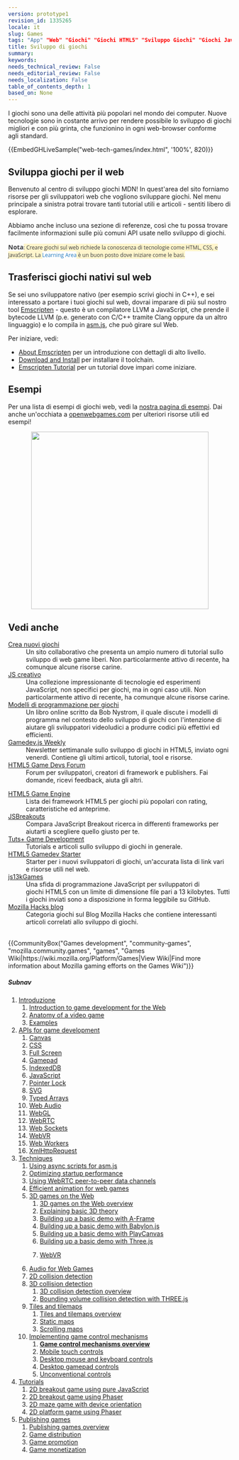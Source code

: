 ```yaml
---
version: prototype1
revision_id: 1335265
locale: it
slug: Games
tags: "App" "Web" "Giochi" "Giochi HTML5" "Sviluppo Giochi" "Giochi JavaScript"
title: Sviluppo di giochi
summary: 
keywords: 
needs_technical_review: False
needs_editorial_review: False
needs_localization: False
table_of_contents_depth: 1
based_on: None
---
```

<div class="summary">
<p><span class="seoSummary">I giochi sono una delle attività più popolari nel mondo dei computer. Nuove tecnologie sono in costante arrivo per rendere possibile lo sviluppo di giochi migliori e con più grinta, che funzionino in ogni web-browser conforme agli&nbsp;standard.</span></p>
</div>

<div>{{EmbedGHLiveSample("web-tech-games/index.html", '100%', 820)}}</div>

<div class="column-container">
<div class="column-half">
<h2 id="Sviluppa_giochi_per_il_web">Sviluppa giochi per il web</h2>

<p>Benvenuto al centro di sviluppo giochi MDN! In quest'area del sito forniamo risorse per gli sviluppatori web che vogliono sviluppare giochi. Nel menu principale a sinistra potrai trovare tanti tutorial utili e articoli - sentiti libero di esplorare.</p>

<p>Abbiamo anche incluso una sezione di referenze, così che tu possa trovare facilmente informazioni sulle più comuni API usate nello sviluppo di giochi.</p>

<div class="note">
<p><strong style="-webkit-text-size-adjust:auto; -webkit-text-stroke-width:0px; border:0px; color:#3b3c40; font-family:'open sans',arial,sans-serif; font-size:14px; font-style:normal; font-variant-caps:normal; font-weight:700; letter-spacing:normal; margin:0px; orphans:auto; padding:0px; text-align:start; text-indent:0px; text-transform:none; white-space:normal; widows:auto; word-spacing:0px">Nota</strong><span style="-webkit-text-size-adjust:auto; -webkit-text-stroke-width:0px; background-color:#fff5cc; color:#3b3c40; font-family:'open sans',arial,sans-serif; font-size:12px; font-style:normal; font-variant-caps:normal; font-weight:normal; letter-spacing:normal; orphans:auto; text-align:start; text-indent:0px; text-transform:none; white-space:normal; widows:auto; word-spacing:0px">: Creare giochi sul web richiede la conoscenza di tecnologie come HTML, CSS, e JavaScript. La&nbsp;</span><a href="/en-US/docs/Learn" style="font-size: 12px; font-style: normal; font-variant-caps: normal; font-weight: normal; letter-spacing: normal; orphans: auto; text-align: start; text-indent: 0px; text-transform: none; white-space: normal; widows: auto; word-spacing: 0px; -webkit-text-size-adjust: auto; -webkit-text-stroke-width: 0px; color: rgb(33, 122, 192); text-decoration: none; margin: 0px; padding: 0px; border: 0px; font-family: 'open sans', arial, sans-serif;">Learning Area</a><span style="-webkit-text-size-adjust:auto; -webkit-text-stroke-width:0px; background-color:#fff5cc; color:#3b3c40; font-family:'open sans',arial,sans-serif; font-size:12px; font-style:normal; font-variant-caps:normal; font-weight:normal; letter-spacing:normal; orphans:auto; text-align:start; text-indent:0px; text-transform:none; white-space:normal; widows:auto; word-spacing:0px">&nbsp;è un buon posto dove iniziare come le basi.</span></p>
</div>
</div>

<div class="column-half">
<h2 id="Trasferisci_giochi_nativi_sul_web">Trasferisci giochi nativi sul web</h2>

<p>Se sei uno sviluppatore nativo (per esempio scrivi giochi in C++), e sei interessato a portare i tuoi giochi sul web, dovrai imparare di più sul nostro tool&nbsp;<a href="http://kripken.github.io/emscripten-site/index.html">Emscripten</a>&nbsp;- questo è un compilatore LLVM a JavaScript, che prende il bytecode LLVM&nbsp;(p.e. generato con C/C++ tramite Clang oppure da un altro linguaggio) e lo compila in <a href="/en-US/docs/Games/Tools/asm.js">asm.js</a>, che può girare sul Web.</p>

<p>Per iniziare, vedi:</p>

<ul>
 <li><a href="http://kripken.github.io/emscripten-site/docs/introducing_emscripten/about_emscripten.html">About Emscripten</a>&nbsp;per un introduzione con dettagli di alto livello.</li>
 <li><a href="http://kripken.github.io/emscripten-site/docs/getting_started/downloads.html">Download and Install</a>&nbsp;per installare il toolchain.</li>
 <li><a href="http://kripken.github.io/emscripten-site/docs/getting_started/Tutorial.html">Emscripten Tutorial</a>&nbsp;per un tutorial dove impari come iniziare.</li>
</ul>
</div>
</div>

<div class="column-container">
<div class="column-half">
<h2 id="Esempi">Esempi</h2>

<p>Per una lista di esempi di giochi web, vedi la <a href="https://developer.mozilla.org/en-US/docs/Games/Examples">nostra pagina di esempi</a>. Dai anche un'occhiata a&nbsp;<a href="http://www.openwebgames.com/">openwebgames.com</a>&nbsp;per ulteriori risorse utili ed esempi!</p>
</div>
</div>

<p><a href="http://www.openwebgames.com"><img alt="" src="https://mdn.mozillademos.org/files/12790/owg-logo-dark.svg" style="display:block; margin:0px auto; width:400px" /></a></p>

<h2 id="Vedi_anche">Vedi anche</h2>

<div class="column-container">
<div class="column-half">
<dl>
 <dt><a href="http://buildnewgames.com/">Crea nuovi giochi</a></dt>
 <dd>Un sito collaborativo che presenta un ampio numero di tutorial sullo sviluppo di web game liberi. Non particolarmente attivo di recente, ha comunque alcune risorse carine.</dd>
 <dt><a href="http://creativejs.com/">JS creativo</a>&nbsp;</dt>
 <dd>Una collezione impressionante di tecnologie ed esperimenti JavaScript, non specifici per giochi, ma in ogni caso utili. Non particolarmente attivo di recente, ha comunque alcune risorse carine.</dd>
 <dt><a href="http://gameprogrammingpatterns.com/">Modelli di programmazione per giochi</a></dt>
 <dd>Un libro online scritto da&nbsp;Bob Nystrom, il quale discute i modelli di programma nel contesto dello sviluppo di giochi con l'intenzione di aiutare gli sviluppatori videoludici a produrre codici più effettivi ed efficienti.</dd>
 <dt><a href="http://gamedevjsweekly.com/">Gamedev.js Weekly</a></dt>
 <dd>Newsletter settimanale sullo sviluppo di giochi in&nbsp;HTML5, inviato ogni venerdì. Contiene gli ultimi articoli, tutorial, tool e risorse.</dd>
 <dt><a href="http://www.html5gamedevs.com/">HTML5 Game Devs Forum</a></dt>
 <dd>Forum&nbsp;per sviluppatori, creatori di framework e publishers. Fai domande, ricevi&nbsp;feedback, aiuta gli altri.</dd>
</dl>
</div>

<div class="column-half">
<dl>
 <dt><a href="http://html5gameengine.com/">HTML5 Game Engine</a></dt>
 <dd>Lista dei framework HTML5 per giochi più popolari con rating, caratteristiche ed anteprime.</dd>
 <dt><a href="http://www.jsbreakouts.org/">JSBreakouts</a></dt>
 <dd>Compara JavaScript Breakout ricerca in differenti frameworks per aiutarti a scegliere quello giusto per te.</dd>
 <dt><a href="http://gamedevelopment.tutsplus.com/">Tuts+ Game Development</a></dt>
 <dd>Tutorials e articoli sullo sviluppo di giochi in generale.</dd>
 <dt><a href="http://html5devstarter.enclavegames.com/">HTML5 Gamedev Starter</a></dt>
 <dd>Starter per i nuovi sviluppatori di giochi, un'accurata lista di link vari e&nbsp;risorse utili nel web.</dd>
 <dt><a href="http://js13kgames.com/">js13kGames</a></dt>
 <dd>Una sfida di programmazione JavaScript&nbsp;per sviluppatori di giochi&nbsp;HTML5 con un limite di dimensione file pari a&nbsp;13 kilobytes. Tutti i giochi inviati sono a disposizione in forma leggibile su&nbsp;GitHub.</dd>
 <dt><a href="https://hacks.mozilla.org/category/games/">Mozilla Hacks blog</a></dt>
 <dd>Categoria giochi sul Blog Mozilla Hacks che contiene interessanti articoli correlati allo sviluppo di giochi.</dd>
 <dd>&nbsp;</dd>
</dl>
</div>
</div>

<p>{{CommunityBox("Games development", "community-games", "mozilla.community.games", "games", "Games Wiki|https://wiki.mozilla.org/Platform/Games|View Wiki|Find more information about Mozilla gaming efforts on the Games Wiki")}}</p>

<h5 id="Subnav">Subnav</h5>

<ol>
 <li><a href="/it/docs/Games$edit#">Introduzione</a>

  <ol>
   <li><a href="/en-US/docs/Games/Introduction" title="An introduction to the technologies useful for game developers and how to get started developing games using Web technologies. This article also looks at the business case for why it makes sense to create games for the Web">Introduction to game development for the Web</a></li>
   <li><a href="/en-US/docs/Games/Anatomy" title="What is a video game, really? There are certain parts that are common between games (even if it doesn't seem like it). This article looks to explain concepts like main loops in a completely general context. When it does focus, it does so toward web standards.">Anatomy of a video game</a></li>
   <li><a href="/en-US/docs/Games/Examples">Examples</a></li>
  </ol>
 </li>
 <li><a href="#">APIs for game development</a>
  <ol>
   <li><a href="/en-US/docs/Web/API/Canvas_API">Canvas</a></li>
   <li><a href="/en-US/docs/Web/CSS">CSS</a></li>
   <li><a href="/en-US/docs/Web/Apps/Fundamentals/User_notifications/Full_screen_api">Full Screen</a></li>
   <li><a href="/en-US/docs/Web/API/Gamepad_API">Gamepad</a></li>
   <li><a href="/en-US/docs/Web/API/IndexedDB_API">IndexedDB</a></li>
   <li><a href="/en-US/docs/Web/JavaScript">JavaScript</a></li>
   <li><a href="/en-US/docs/Web/API/Pointer_Lock_API">Pointer Lock</a></li>
   <li><a href="/en-US/docs/Web/SVG">SVG</a></li>
   <li><a href="/en-US/docs/Web/JavaScript/Reference/Global_Objects/TypedArray">Typed Arrays</a></li>
   <li><a href="/en-US/docs/Web/API/Web_Audio_API">Web Audio</a></li>
   <li><a href="/en-US/docs/Web/API/WebGL_API">WebGL</a></li>
   <li><a href="/en-US/docs/Web/API/WebRTC_API">WebRTC</a></li>
   <li><a href="/en-US/docs/Web/API/WebSockets_API">Web Sockets</a></li>
   <li><a href="/en-US/docs/Web/API/WebVR_API">WebVR</a></li>
   <li><a href="/en-US/docs/Web/API/Web_Workers_API">Web Workers</a></li>
   <li><a href="/en-US/docs/Web/API/XMLHttpRequest">XmlHttpRequest</a></li>
  </ol>
 </li>
 <li><a href="/en-US/docs/Games/Techniques">Techniques</a>
  <ol>
   <li><a href="/en-US/docs/Games/Techniques/Async_scripts" title="Especially when creating medium to large-sized games, async scripts are an essential technique to take advantage of, so that your game's JavaScript can be compiled off the main thread and be cached for future game running">Using async scripts for asm.js</a></li>
   <li><a href="/en-US/docs/Apps/Developing/Optimizing_startup_performance" title="How to make sure your game starts up quickly, smoothly, and without appearing to lock up the user's browser or device.">Optimizing startup performance</a></li>
   <li><a href="/en-US/docs/Games/Techniques/WebRTC_data_channels" title="In addition to providing support for audio and video communication, WebRTC lets you set up peer-to-peer data channels to exchange text or binary data actively between your players.">Using WebRTC peer-to-peer data channels</a></li>
   <li><a href="/en-US/docs/Games/Techniques/Efficient_animation_for_web_games">Efficient animation for web games</a></li>
   <li><a href="/en-US/docs/Games/Techniques/3D_on_the_web">3D games on the Web</a>
    <ol>
     <li><a href="/en-US/docs/Games/Techniques/3D_on_the_web">3D games on the Web overview</a></li>
     <li><a href="/en-US/docs/Games/Techniques/3D_on_the_web/Basic_theory">Explaining basic 3D theory</a></li>
     <li><a href="/en-US/docs/Games/Techniques/3D_on_the_web/Building_up_a_basic_demo_with_A-Frame">Building up a basic demo with A-Frame</a></li>
     <li><a href="/en-US/docs/Games/Techniques/3D_on_the_web/Building_up_a_basic_demo_with_Babylon.js">Building up a basic demo with Babylon.js</a></li>
     <li><a href="/en-US/docs/Games/Techniques/3D_on_the_web/Building_up_a_basic_demo_with_PlayCanvas">Building up a basic demo with PlayCanvas</a></li>
     <li><a href="/en-US/docs/Games/Techniques/3D_on_the_web/Building_up_a_basic_demo_with_Three.js">Building up a basic demo with Three.js</a></li>
     <li>
      <p><a href="/en-US/docs/Games/Techniques/3D_on_the_web/WebVR">WebVR</a></p>
     </li>
    </ol>
   </li>
   <li><a href="/en-US/docs/Games/Techniques/Audio_for_Web_Games">Audio for Web Games</a></li>
   <li><a href="/en-US/docs/Games/Techniques/2D_collision_detection">2D collision detection</a></li>
   <li><a href="/en-US/docs/Games/Techniques/3D_collision_detection">3D collision detection</a>
    <ol>
     <li><a href="/en-US/docs/Games/Techniques/3D_collision_detection">3D collision detection overview</a></li>
     <li><a href="/en-US/docs/Games/Techniques/3D_collision_detection/Bounding_volume_collision_detection_with_THREE.js">Bounding volume collision detection with THREE.js</a></li>
    </ol>
   </li>
   <li><a href="/en-US/docs/Games/Techniques/Tilemaps">Tiles and tilemaps</a>
    <ol>
     <li><a href="/en-US/docs/Games/Techniques/Tilemaps">Tiles and tilemaps overview</a></li>
     <li><a href="/en-US/docs/Games/Techniques/Tilemaps/Square_tilemaps_implementation%3A_Static_maps">Static maps</a></li>
     <li><a href="/en-US/docs/Games/Techniques/Tilemaps/Square_tilemaps_implementation%3A_Scrolling_maps">Scrolling maps</a></li>
    </ol>
   </li>
   <li><a href="/en-US/docs/Games/Techniques/Control_mechanisms">Implementing game control mechanisms</a>
    <ol>
     <li><strong><a href="/en-US/docs/Games/Techniques/Control_mechanisms">Game control mechanisms overview</a></strong></li>
     <li><a href="/en-US/docs/Games/Techniques/Control_mechanisms/Mobile_touch">Mobile touch controls</a></li>
     <li><a href="/en-US/docs/Games/Techniques/Control_mechanisms/Desktop_with_mouse_and_keyboard">Desktop mouse and keyboard controls</a></li>
     <li><a href="/en-US/docs/Games/Techniques/Control_mechanisms/Desktop_with_gamepad">Desktop gamepad controls</a></li>
     <li><a href="/en-US/docs/Games/Techniques/Control_mechanisms/Other">Unconventional controls</a></li>
    </ol>
   </li>
  </ol>
 </li>
 <li><a href="/en-US/docs/Games/Tutorials">Tutorials</a>
  <ol>
   <li><a href="/en-US/docs/Games/Tutorials/2D_Breakout_game_pure_JavaScript">2D breakout game using pure JavaScript</a></li>
   <li><a href="/en-US/docs/Games/Tutorials/2D_breakout_game_Phaser">2D breakout game using Phaser</a></li>
   <li><a href="/en-US/docs/Games/Tutorials/HTML5_Gamedev_Phaser_Device_Orientation">2D maze game with device orientation</a></li>
   <li><a href="https://mozdevs.github.io/html5-games-workshop/en/guides/platformer/start-here/">2D platform game using Phaser</a></li>
  </ol>
 </li>
 <li><a href="/en-US/docs/Games/Publishing_games">Publishing games</a>
  <ol>
   <li><a href="/en-US/docs/Games/Publishing_games">Publishing games overview</a></li>
   <li><a href="/en-US/docs/Games/Publishing_games/Game_distribution">Game distribution</a></li>
   <li><a href="/en-US/docs/Games/Publishing_games/Game_promotion">Game promotion</a></li>
   <li><a href="/en-US/docs/Games/Publishing_games/Game_monetization">Game monetization</a></li>
  </ol>
 </li>
</ol>

